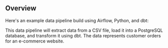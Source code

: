 ## Overview

Here's an example data pipeline build using Airflow, Python, and dbt:

This data pipeline will extract data from a CSV file, load it into a PostgreSQL database, and transform it using dbt. The data represents customer orders for an e-commerce website.
